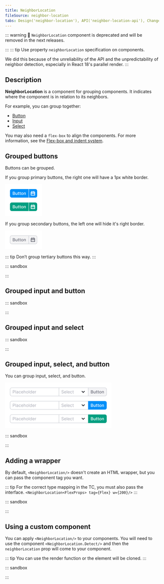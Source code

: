 ```yaml
---
title: NeighborLocation
fileSource: neighbor-location
tabs: Design('neighbor-location'), API('neighbor-location-api'), Changelog('neighbor-location-changelog')
---
```


::: warning
:rotating_light: `NeighborLocation` component is deprecated and will be removed in the next releases.

:::
::: tip
Use property `neighborLocation` specification on components.

We did this because of the unreliability of the API and the unpredictability of neighbor detection, especially in
React 18's parallel render.
:::

## Description

**NeighborLocation** is a component for grouping components. It indicates where the component is in relation to its
neighbors.

For example, you can group together:

- [Button](/components/button/button)
- [Input](/components/input/input)
- [Select](/components/select/select)

You may also need a `flex-box` to align the components. For more information, see
the [Flex-box and indent system](/layout/box-system/box-system).

## Grouped buttons

Buttons can be grouped.

If you group primary buttons, the right one will have a 1px white border.

![](static/primary-buttons-group.png)

If you group secondary buttons, the left one will hide it's right border.

![](static/secondary-buttons-group.png)

::: tip
Don’t group tertiary buttons this way.
:::

::: sandbox

<script lang="tsx">
import React from 'react';
import Button from '@semcore/ui/button';
import Divider from '@semcore/ui/divider';
import { Flex } from '@semcore/ui/flex-box';
import NeighborLocation from '@semcore/ui/neighbor-location';

const Demo = () => {
  return (
    <Flex direction="column" gap={4}>
      <Flex>
        <Button neighborLocation='right'>Left</Button>
        <Button neighborLocation='both'>Center</Button>
        <Button neighborLocation='left'>Right</Button>
      </Flex>
      <Flex>
        <Button neighborLocation='right' use='primary'>Left</Button>
        <Button neighborLocation='both' use='primary'>Center</Button>
        <Button neighborLocation='left' use='primary'>Right</Button>
      </Flex>
      <Flex>
        <Button neighborLocation='right' use='primary' theme='success'>Left</Button>
        <Button neighborLocation='both' use='primary' theme='success'>Center</Button>
        <Button neighborLocation='left' use='primary' theme='success'>Right</Button>
      </Flex>
    </Flex>
  );
};


</script>

:::

## Grouped input and button

::: sandbox

<script lang="tsx">
import React from 'react';
import Input from '@semcore/ui/input';
import Button from '@semcore/ui/button';
import { Flex } from '@semcore/ui/flex-box';

const Demo = () => {
  return (
    <>
      <Flex mb={4}>
        <Input neighborLocation='right' w={200}>
          <Input.Value placeholder='Placeholder' />
        </Input>
        <Button neighborLocation='left'>Button</Button>
      </Flex>
      <Flex mb={4}>
        <Input neighborLocation='right' w={200}>
          <Input.Value placeholder='Placeholder' />
        </Input>
        <Button neighborLocation='left' use='primary'>
          Button
        </Button>
      </Flex>
      <Flex>
        <Input neighborLocation='right' w={200}>
          <Input.Value placeholder='Placeholder' />
        </Input>
        <Button neighborLocation='left' use='primary' theme='success'>
          Button
        </Button>
      </Flex>
    </>
  );
};


</script>

:::

## Grouped input and select

::: sandbox

<script lang="tsx">
import React from 'react';
import Input from '@semcore/ui/input';
import Select from '@semcore/ui/select';
import { Flex } from '@semcore/ui/flex-box';

const Demo = () => {
  return (
    <Flex>
      <Input neighborLocation='right' w={200}>
        <Input.Value placeholder='Placeholder' />
      </Input>
      <Select
        neighborLocation='left'
        options={[
          { value: 'Option 1', children: 'Option 1' },
          { value: 'Option 2', children: 'Option 2' },
        ]}
      />
    </Flex>
  );
};


</script>

:::

## Grouped input, select, and button

You can group input, select, and button.

![](static/combo.png)

::: sandbox

<script lang="tsx">
import React from 'react';
import Input from '@semcore/ui/input';
import Select from '@semcore/ui/select';
import Button from '@semcore/ui/button';
import { Flex } from '@semcore/ui/flex-box';

const Demo = () => {
  return (
    <Flex>
      <Input neighborLocation='right' w={200}>
        <Input.Value placeholder='Placeholder' />
      </Input>
      <Select
        neighborLocation='both'
        options={[
          { value: 'Option 1', children: 'Option 1' },
          { value: 'Option 2', children: 'Option 2' },
        ]}
      />
      <Button neighborLocation='left' use='primary'>
        Button
      </Button>
    </Flex>
  );
};


</script>

:::

## Adding a wrapper

By default, `<NeighborLocation/>` doesn't create an HTML wrapper, but you can pass the component tag you want.

::: tip
For the correct type mapping in the TC, you must also pass the interface.
`<NeighborLocation<FlexProps> tag={Flex} w={200}/>`
:::

::: sandbox

<script lang="tsx">
import React from 'react';
import Button from '@semcore/ui/button';
import { Flex } from '@semcore/ui/flex-box';
import NeighborLocation from '@semcore/ui/neighbor-location';

const Demo = () => {
  return (
    <>
      <NeighborLocation tag={Flex} mb={4}>
        <Button use='primary'>Left</Button>
        <Button use='primary'>Center</Button>
        <Button use='primary'>Right</Button>
      </NeighborLocation>
      <NeighborLocation tag={Flex}>
        <Button>Left</Button>
        <Button>Center</Button>
        <Button>Right</Button>
      </NeighborLocation>
    </>
  );
};


</script>

:::

## Using a custom component

You can apply `<NeighborLocation/>` to your components. You will need to use the component `<NeighborLocation.Detect/>`
and
then the `neighborLocation` prop will come to your component.

::: tip
You can use the render function or the element will be cloned.
:::

::: sandbox

<script lang="tsx">
import React from 'react';
import NeighborLocation from '@semcore/ui/neighbor-location';

const CustomComponent: React.FC<{ neighborLocation?: string }> = ({ neighborLocation }) => {
  return <span>{neighborLocation}</span>;
};

const Demo = () => {
  return (
    <NeighborLocation>
      <NeighborLocation.Detect>
        {(neighborLocation) => <span>{neighborLocation}</span>}
      </NeighborLocation.Detect>
      <NeighborLocation.Detect>
        {(neighborLocation) => <span> | {neighborLocation} | </span>}
      </NeighborLocation.Detect>
      <NeighborLocation.Detect>
        <CustomComponent />
      </NeighborLocation.Detect>
    </NeighborLocation>
  );
};


</script>

:::

